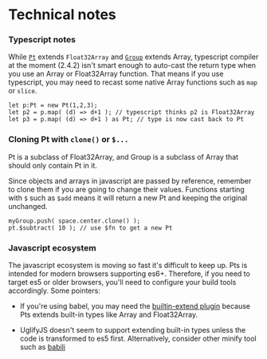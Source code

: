 # Technical notes

### Typescript notes
While [`Pt`](#pt_pt) extends `Float32Array` and [`Group`](#pt_group) extends Array, typescript compiler at the moment (2.4.2) isn't smart enough to auto-cast the return type when you use an Array or Float32Array function. That means if you use typescript, you may need to recast some native Array functions such as `map` or `slice`.

```
let p:Pt = new Pt(1,2,3);
let p2 = p.map( (d) => d+1 ); // typescript thinks p2 is Float32Array
let p3 = p.map( (d) => d+1 ) as Pt; // type is now cast back to Pt
```

### Cloning Pt with `clone()` or `$...`
Pt is a subclass of Float32Array, and Group is a subclass of Array that should only contain Pt in it. 

Since objects and arrays in javascript are passed by reference, remember to clone them if you are going to change their values. Functions starting with `$` such as `$add` means it will return a new Pt and keeping the original unchanged.

```
myGroup.push( space.center.clone() ); 
pt.$subtract( 10 ); // use $fn to get a new Pt
```

### Javascript ecosystem
The javascript ecosystem is moving so fast it's difficult to keep up. Pts is intended for modern browsers supporting es6+. Therefore, if you need to target es5 or older browsers, you'll need to configure your build tools accordingly. Some pointers:

- If you're using babel, you may need the [builtin-extend plugin](https://github.com/loganfsmyth/babel-plugin-transform-builtin-extend) because Pts extends built-in types like Array and Float32Array.

- UglifyJS doesn't seem to support extending built-in types unless the code is transformed to es5 first. Alternatively, consider other minify tool such as [babili](https://github.com/babel/minify)

